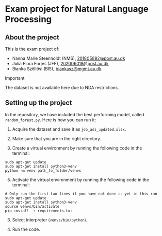 # Exam project for Natural Language Processing

## About the project
This is the exam project of:
- Nanna Marie Steenholdt (NMS), 201805892@post.au.dk
- Julia Flora Fürjes (JFF), 202006018@post.au.dk
- Bianka Szöllösi (BIS), biankasz@mgmt.au.dk

> [!IMPORTANT]
> The dataset is not available here due to NDA restrictions.

## Setting up the project

In the repository, we have included the best performing model, called `random_forest.py`. Here is how you can run it:

1. Acquire the dataset and save it as `job_ads_updated.xlsx`.

2. Make sure that you are in the right directory.

3. Create a virtual environment by running the following code in the terminal:

```
sudo apt-get update
sudo apt-get install python3-venv
python -m venv path_to_folder/venvs
```

5. Activate the virtual environment by running the following code in the terminal:

```
# Only run the first two lines if you have not done it yet in this run
sudo apt-get update
sudo apt-get install python3-venv
source venvs/bin/activate
pip install -r requirements.txt
```

3. Select interpreter (`venvs/bin/python`).

4. Run the code.
